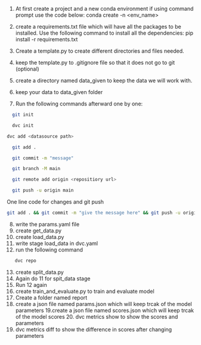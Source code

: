 1. At first create a project and a new conda environment
   if using command prompt use the code below:
   conda create -n <env_name> 
   

2. create a requirements.txt file which will have all the packages to be installed.
Use the following command to install all the dependencies:
   pip install -r requirements.txt
   

3. Create a template.py to create different directories and files needed.

4. keep the template.py to .gitignore file so that it does not go to git (optional)

5. create a directory named data_given to keep the data we will work with.

6. keep your data to data_given folder

7. Run the following commands afterward one by one:

```bash
  git init
```
```bash
  dvc init
```

```bash
dvc add <datasource path>
```
```bash
  git add .
```
```bash
  git commit -m "message"
```
```bash
  git branch -M main
```
```bash
  git remote add origin <repositiory url>
```

```bash
  git push -u origin main
```

One line code for changes and git push

```bash
git add . && git commit -m "give the message here" && git push -u origin main
```

8. write the params.yaml file
9. create get_data.py
10. create load_data.py
11. write stage load_data in dvc.yaml
12. run the following command
```bash
   dvc repo
```
13. create split_data.py
14. Again do 11 for spit_data stage
15. Run 12 again
16. create train_and_evaluate.py to train and evaluate model
17. Create a folder named report
18. create a json file named params.json which will keep trcak of the model parameters
19.create a json file named scores.json which will keep trcak of the model scores
    20. dvc metrics show to show the scores and parameters
   21. dvc metrics diff to show the difference in scores after changing parameters
